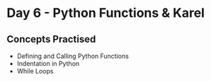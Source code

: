 # Day 6 - Python Functions & Karel
## Concepts Practised
- Defining and Calling Python Functions
- Indentation in Python
- While Loops
